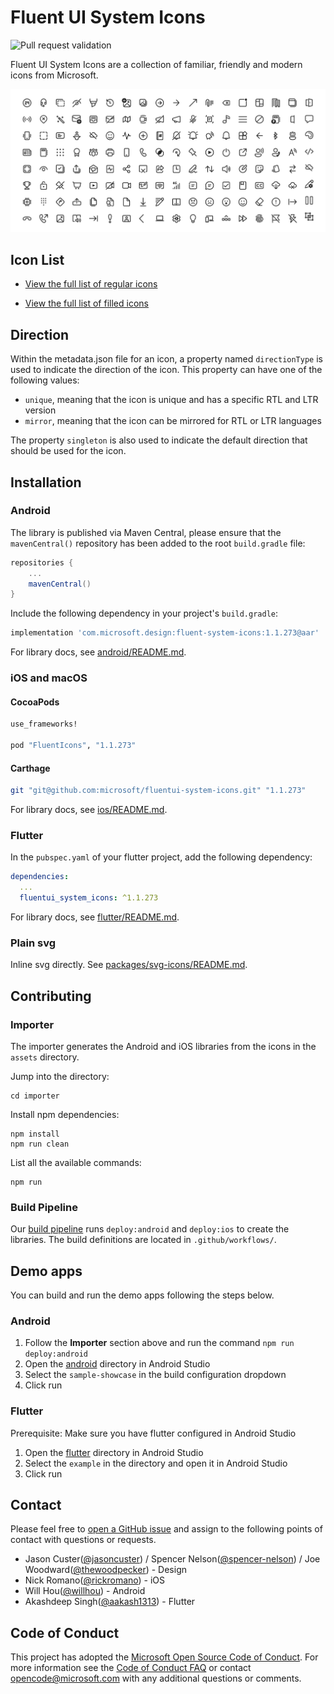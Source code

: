 # Fluent UI System Icons

![Pull request validation](https://github.com/microsoft/fluentui-system-icons/actions/workflows/pr.yml/badge.svg)

Fluent UI System Icons are a collection of familiar, friendly and modern icons from Microsoft.

![Fluent System Icons](art/readme-banner.png)

## Icon List

- [View the full list of regular icons](icons_regular.md)

- [View the full list of filled icons](icons_filled.md)


## Direction
Within the metadata.json file for an icon, a property named `directionType` is used to indicate the direction of the icon. This property can have one of the following values:
- `unique`, meaning that the icon is unique and has a specific RTL and LTR version
- `mirror`, meaning that the icon can be mirrored for RTL or LTR languages

The property `singleton` is also used to indicate the default direction that should be used for the icon. 

## Installation

### Android

The library is published via Maven Central, please ensure that the `mavenCentral()` repository has been added to the root `build.gradle` file:

```groovy
repositories {
    ...
    mavenCentral()
}
```

Include the following dependency in your project's `build.gradle`:

```groovy
implementation 'com.microsoft.design:fluent-system-icons:1.1.273@aar'
```

For library docs, see [android/README.md](android/README.md).

### iOS and macOS

#### CocoaPods

```ruby
use_frameworks!

pod "FluentIcons", "1.1.273"
```

#### Carthage

```bash
git "git@github.com:microsoft/fluentui-system-icons.git" "1.1.273"
```

For library docs, see [ios/README.md](ios/README.md).

### Flutter

In the `pubspec.yaml` of your flutter project, add the following dependency:

```yaml
dependencies:
  ...
  fluentui_system_icons: ^1.1.273
```

For library docs, see [flutter/README.md](flutter/README.md).

### Plain svg

Inline svg directly. See [packages/svg-icons/README.md](packages/svg-icons/README.md).

## Contributing

### Importer

The importer generates the Android and iOS libraries from the icons in the `assets` directory.

Jump into the directory:

```
cd importer
```

Install npm dependencies:

```
npm install
npm run clean
```

List all the available commands:

```
npm run
```

### Build Pipeline

Our [build pipeline](https://github.com/microsoft/fluentui-system-icons/actions) runs `deploy:android` and `deploy:ios` to create the libraries. The build definitions are located in `.github/workflows/`.

## Demo apps

You can build and run the demo apps following the steps below.

### Android

1. Follow the **Importer** section above and run the command `npm run deploy:android`
2. Open the [android](android) directory in Android Studio
3. Select the `sample-showcase` in the build configuration dropdown
4. Click run

### Flutter

Prerequisite: Make sure you have flutter configured in Android Studio

1. Open the [flutter](flutter) directory in Android Studio
2. Select the `example` in the directory and open it in Android Studio
3. Click run

## Contact

Please feel free to [open a GitHub issue](https://github.com/microsoft/fluentui-system-icons/issues/new) and assign to the following points of contact with questions or requests.

- Jason Custer([@jasoncuster](https://github.com/jasoncuster)) / Spencer Nelson([@spencer-nelson](https://github.com/spencer-nelson)) / Joe Woodward([@thewoodpecker](https://github.com/thewoodpecker)) - Design
- Nick Romano([@rickromano](https://github.com/nickromano)) - iOS
- Will Hou([@willhou](https://github.com/willhou)) - Android
- Akashdeep Singh([@aakash1313](https://github.com/aakash1313)) - Flutter

## Code of Conduct

This project has adopted the [Microsoft Open Source Code of Conduct](https://opensource.microsoft.com/codeofconduct). For more information see the [Code of Conduct FAQ](https://opensource.microsoft.com/codeofconduct) or contact opencode@microsoft.com with any additional questions or comments.

